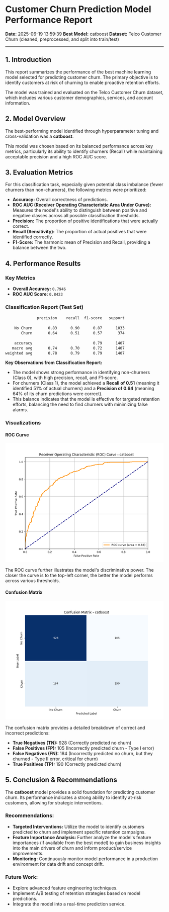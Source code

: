 # Customer Churn Prediction Model Performance Report

**Date:** 2025-06-19 13:59:39
**Best Model:** catboost
**Dataset:** Telco Customer Churn (cleaned, preprocessed, and split into train/test)

---

## 1. Introduction

This report summarizes the performance of the best machine learning model selected for predicting customer churn. The primary objective is to identify customers at risk of churning to enable proactive retention efforts.

The model was trained and evaluated on the Telco Customer Churn dataset, which includes various customer demographics, services, and account information.

## 2. Model Overview

The best-performing model identified through hyperparameter tuning and cross-validation was a **catboost**.

This model was chosen based on its balanced performance across key metrics, particularly its ability to identify churners (Recall) while maintaining acceptable precision and a high ROC AUC score.

## 3. Evaluation Metrics

For this classification task, especially given potential class imbalance (fewer churners than non-churners), the following metrics were prioritized:
- **Accuracy:** Overall correctness of predictions.
- **ROC AUC (Receiver Operating Characteristic Area Under Curve):** Measures the model's ability to distinguish between positive and negative classes across all possible classification thresholds.
- **Precision:** The proportion of positive identifications that were actually correct.
- **Recall (Sensitivity):** The proportion of actual positives that were identified correctly.
- **F1-Score:** The harmonic mean of Precision and Recall, providing a balance between the two.

## 4. Performance Results

### Key Metrics

- **Overall Accuracy:** `0.7946`
- **ROC AUC Score:** `0.8423`

### Classification Report (Test Set)

```
              precision    recall  f1-score   support

    No Churn       0.83      0.90      0.87      1033
       Churn       0.64      0.51      0.57       374

    accuracy                           0.79      1407
   macro avg       0.74      0.70      0.72      1407
weighted avg       0.78      0.79      0.79      1407

```

**Key Observations from Classification Report:**
- The model shows strong performance in identifying non-churners (Class 0), with high precision, recall, and F1-score.
- For churners (Class 1), the model achieved a **Recall of 0.51** (meaning it identified 51% of actual churners) and a **Precision of 0.64** (meaning 64% of its churn predictions were correct).
- This balance indicates that the model is effective for targeted retention efforts, balancing the need to find churners with minimizing false alarms.

### Visualizations

#### ROC Curve

![ROC Curve for catboost](images/roc_curve_catboost.png)

The ROC curve further illustrates the model's discriminative power. The closer the curve is to the top-left corner, the better the model performs across various thresholds.

#### Confusion Matrix

![Confusion Matrix for catboost](images/confusion_matrix_catboost.png)

The confusion matrix provides a detailed breakdown of correct and incorrect predictions:
- **True Negatives (TN):** 928 (Correctly predicted no churn)
- **False Positives (FP):** 105 (Incorrectly predicted churn - Type I error)
- **False Negatives (FN):** 184 (Incorrectly predicted no churn, but they churned - Type II error, critical for churn)
- **True Positives (TP):** 190 (Correctly predicted churn)

## 5. Conclusion & Recommendations

The **catboost** model provides a solid foundation for predicting customer churn. Its performance indicates a strong ability to identify at-risk customers, allowing for strategic interventions.

### Recommendations:
- **Targeted Interventions:** Utilize the model to identify customers predicted to churn and implement specific retention campaigns.
- **Feature Importance Analysis:** Further analyze the model's feature importances (if available from the best model) to gain business insights into the main drivers of churn and inform product/service improvements.
- **Monitoring:** Continuously monitor model performance in a production environment for data drift and concept drift.

### Future Work:
- Explore advanced feature engineering techniques.
- Implement A/B testing of retention strategies based on model predictions.
- Integrate the model into a real-time prediction service.

